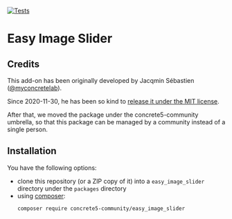 [![Tests](https://github.com/concrete5-community/easy_image_slider/actions/workflows/tests.yml/badge.svg)](https://github.com/concrete5-community/easy_image_slider/actions/workflows/tests.yml)

# Easy Image Slider

## Credits

This add-on has been originally developed by Jacqmin Sébastien ([@myconcretelab](https://github.com/myconcretelab/)).

Since 2020-11-30, he has been so kind to [release it under the MIT license](https://github.com/concrete5-community/easy_image_slider/commit/25ccb0e5417cf2bf3cd6e77ce94cf86430bba523).

After that, we moved the package under the concrete5-community umbrella, so that this package can be managed by a community instead of a single person.

## Installation

You have the following options:
- clone this repository (or a ZIP copy of it) into a `easy_image_slider` directory under the `packages` directory
- using [composer](https://getcomposer.org):
  ```sh
  composer require concrete5-community/easy_image_slider
  ```
